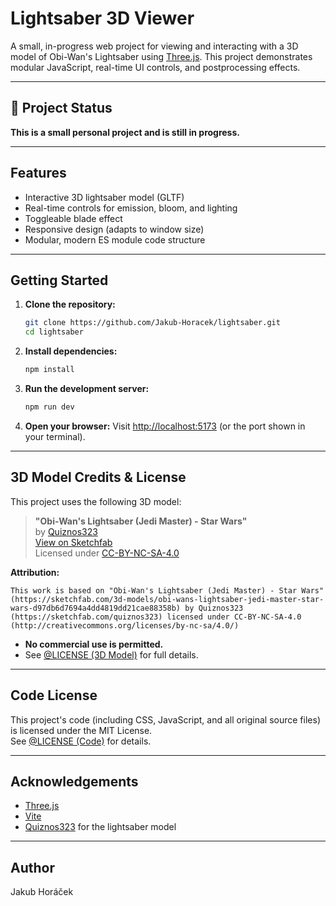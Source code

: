 # Lightsaber 3D Viewer

A small, in-progress web project for viewing and interacting with a 3D model of Obi-Wan's Lightsaber using [Three.js](https://threejs.org/). This project demonstrates modular JavaScript, real-time UI controls, and postprocessing effects.

---

## 🚧 Project Status

**This is a small personal project and is still in progress.**

---

## Features

- Interactive 3D lightsaber model (GLTF)
- Real-time controls for emission, bloom, and lighting
- Toggleable blade effect
- Responsive design (adapts to window size)
- Modular, modern ES module code structure

---

## Getting Started

1. **Clone the repository:**
   ```sh
   git clone https://github.com/Jakub-Horacek/lightsaber.git
   cd lightsaber
   ```
2. **Install dependencies:**
   ```sh
   npm install
   ```
3. **Run the development server:**
   ```sh
   npm run dev
   ```
4. **Open your browser:**
   Visit [http://localhost:5173](http://localhost:5173) (or the port shown in your terminal).

---

## 3D Model Credits & License

This project uses the following 3D model:

> **"Obi-Wan's Lightsaber (Jedi Master) - Star Wars"**  
> by [Quiznos323](https://sketchfab.com/quiznos323)  
> [View on Sketchfab](https://sketchfab.com/3d-models/obi-wans-lightsaber-jedi-master-star-wars-d97db6d7694a4dd4819dd21cae88358b)  
> Licensed under [CC-BY-NC-SA-4.0](http://creativecommons.org/licenses/by-nc-sa/4.0/)

**Attribution:**

```
This work is based on "Obi-Wan's Lightsaber (Jedi Master) - Star Wars" (https://sketchfab.com/3d-models/obi-wans-lightsaber-jedi-master-star-wars-d97db6d7694a4dd4819dd21cae88358b) by Quiznos323 (https://sketchfab.com/quiznos323) licensed under CC-BY-NC-SA-4.0 (http://creativecommons.org/licenses/by-nc-sa/4.0/)
```

- **No commercial use is permitted.**
- See [@LICENSE (3D Model)](./public/assets/LICENSE) for full details.

---

## Code License

This project's code (including CSS, JavaScript, and all original source files) is licensed under the MIT License.  
See [@LICENSE (Code)](./LICENSE) for details.

---

## Acknowledgements

- [Three.js](https://threejs.org/)
- [Vite](https://vitejs.dev/)
- [Quiznos323](https://sketchfab.com/quiznos323) for the lightsaber model

---

## Author

Jakub Horáček
